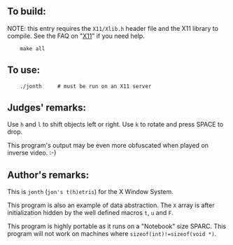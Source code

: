 ## To build:

NOTE: this entry requires the `X11/Xlib.h` header file and the X11 library to
compile. See the
FAQ on "[X11](../../faq.html#X11)"
if you need help.


``` <!---sh-->
    make all
```


## To use:

``` <!---sh-->
    ./jonth     # must be run on an X11 server
```


## Judges' remarks:

Use `h` and `l` to shift objects left or right.  Use `k` to
rotate and press SPACE to drop.

This program's output may be even more obfuscated when played
on inverse video.  :-)


## Author's remarks:

This is `jonth` (`jon's t(h)etris`) for the X Window System.

This program is also an example of data abstraction.  The `X` array is
after initialization hidden by the well defined macros `t`, `u` and `F`.

This program is highly portable as it runs on a "Notebook" size SPARC.
This program will not work on machines where `sizeof(int)!=sizeof(void *)`.


<!--

    Copyright © 1984-2024 by Landon Curt Noll. All Rights Reserved.

    You are free to share and adapt this file under the terms of this license:

        Creative Commons Attribution-ShareAlike 4.0 International (CC BY-SA 4.0)

    For more information, see:

        https://creativecommons.org/licenses/by-sa/4.0/

-->
